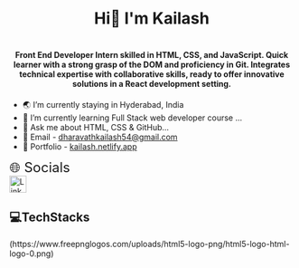  <h1 align="center">Hi👋 I'm Kailash <h1>
<h4 align="center">Front End Developer Intern skilled in HTML, CSS, and JavaScript. Quick learner with a strong grasp of the DOM and proficiency in Git. Integrates technical expertise with collaborative skills, ready to offer innovative solutions in a React development setting.</h4>

- 🌏 I’m currently staying in Hyderabad, India
- 🌱 I’m currently learning Full Stack web developer course ...
- 💬 Ask me about HTML, CSS & GitHub...
- 📧 Email - dharavathkailash54@gmail.com
- 💼 Portfolio - [kailash.netlify.app](https://app.netlify.com/teams/kailashnayak-j7slcfi/overview)

<span style="font-size:24px;">🌐 Socials</span><br>
<a href="https://www.linkedin.com/in/kailash-dharavath">
  <img src="https://cdn.worldvectorlogo.com/logos/linkedin-icon-2.svg" alt="LinkedIn" width="30">
</a>

<h2>💻TechStacks</h2>
(https://www.freepnglogos.com/uploads/html5-logo-png/html5-logo-html-logo-0.png)




